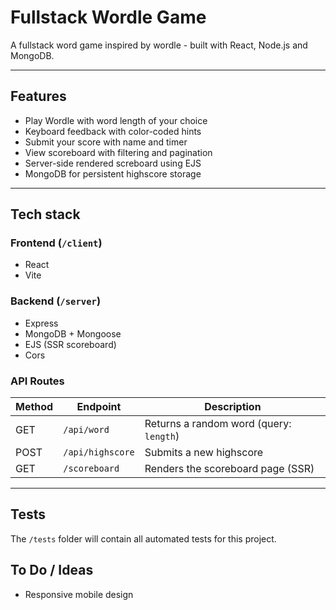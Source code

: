 # Fullstack Wordle Game

A fullstack word game inspired by wordle - built with React, Node.js and MongoDB.

---

## Features

- Play Wordle with word length of your choice
- Keyboard feedback with color-coded hints
- Submit your score with name and timer
- View scoreboard with filtering and pagination
- Server-side rendered screboard using EJS
- MongoDB for persistent highscore storage

---

## Tech stack

### Frontend (`/client`)

- React
- Vite

### Backend (`/server`)

- Express
- MongoDB + Mongoose
- EJS (SSR scoreboard)
- Cors

### API Routes

| Method | Endpoint         | Description                             |
| ------ | ---------------- | --------------------------------------- |
| GET    | `/api/word`      | Returns a random word (query: `length`) |
| POST   | `/api/highscore` | Submits a new highscore                 |
| GET    | `/scoreboard`    | Renders the scoreboard page (SSR)       |

---

## Tests

The `/tests` folder will contain all automated tests for this project.

## To Do / Ideas

- Responsive mobile design
